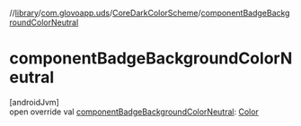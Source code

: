 //[library](../../../index.md)/[com.glovoapp.uds](../index.md)/[CoreDarkColorScheme](index.md)/[componentBadgeBackgroundColorNeutral](component-badge-background-color-neutral.md)

# componentBadgeBackgroundColorNeutral

[androidJvm]\
open override val [componentBadgeBackgroundColorNeutral](component-badge-background-color-neutral.md): [Color](https://developer.android.com/reference/kotlin/androidx/compose/ui/graphics/Color.html)
